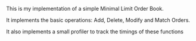 This is my implementation of a simple Minimal Limit Order Book.

It implements the basic operations: Add, Delete, Modify and Match Orders.

It also implements a small profiler to track the timings of these functions
